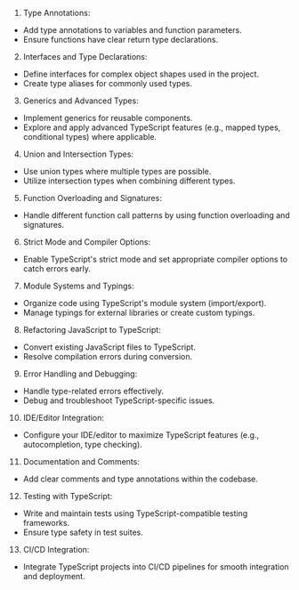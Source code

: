 1. Type Annotations:

- Add type annotations to variables and function parameters.
- Ensure functions have clear return type declarations.

2. Interfaces and Type Declarations:

 - Define interfaces for complex object shapes used in the project.
 - Create type aliases for commonly used types.

3. Generics and Advanced Types:
 - Implement generics for reusable components.
 - Explore and apply advanced TypeScript features (e.g., mapped types, conditional types) where applicable.

4. Union and Intersection Types:
 - Use union types where multiple types are possible.
 - Utilize intersection types when combining different types.

5. Function Overloading and Signatures:

 - Handle different function call patterns by using function overloading and signatures.

6. Strict Mode and Compiler Options:

 - Enable TypeScript's strict mode and set appropriate compiler options to catch errors early.

7. Module Systems and Typings:

 - Organize code using TypeScript's module system (import/export).
 - Manage typings for external libraries or create custom typings.

8. Refactoring JavaScript to TypeScript:

 - Convert existing JavaScript files to TypeScript.
 - Resolve compilation errors during conversion.

9. Error Handling and Debugging:

- Handle type-related errors effectively.
- Debug and troubleshoot TypeScript-specific issues.

10. IDE/Editor Integration:

 - Configure your IDE/editor to maximize TypeScript features (e.g., autocompletion, type checking).

11. Documentation and Comments:

 - Add clear comments and type annotations within the codebase.

12. Testing with TypeScript:

- Write and maintain tests using TypeScript-compatible testing frameworks.
- Ensure type safety in test suites.

13. CI/CD Integration:

- Integrate TypeScript projects into CI/CD pipelines for smooth integration and deployment.